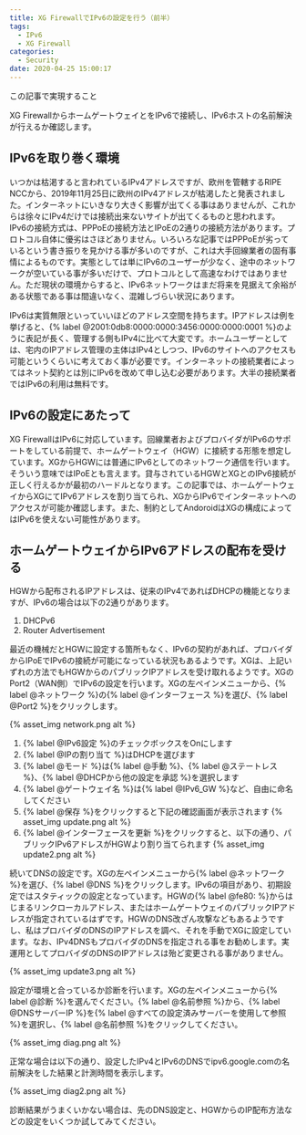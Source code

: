 ```yaml
---
title: XG FirewallでIPv6の設定を行う（前半）
tags:
  - IPv6
  - XG Firewall
categories:
  - Security
date: 2020-04-25 15:00:17
---
```

<p class="onepoint">この記事で実現すること</p>
XG FirewallからホームゲートウェイとをIPv6で接続し、IPv6ホストの名前解決が行えるか確認します。

<!-- more -->

## IPv6を取り巻く環境

いつかは枯渇すると言われているIPv4アドレスですが、欧州を管轄するRIPE NCCから、2019年11月25日に欧州のIPv4アドレスが枯渇したと発表されました。インターネットにいきなり大きく影響が出てくる事はありませんが、これからは徐々にIPv4だけでは接続出来ないサイトが出てくるものと思われます。IPv6の接続方式は、PPPoEの接続方法とIPoEの2通りの接続方法があります。プロトコル自体に優劣はさほどありません。いろいろな記事ではPPPoEが劣っているという書き振りを見かける事が多いのですが、これは大手回線業者の固有事情によるものです。実態としては単にIPv6のユーザーが少なく、途中のネットワークが空いている事が多いだけで、プロトコルとして高速なわけではありません。ただ現状の環境からすると、IPv6ネットワークはまだ将来を見据えて余裕がある状態である事は間違いなく、混雑しづらい状況にあります。

IPv6は実質無限といっていいほどのアドレス空間を持ちます。IPアドレスは例を挙げると、{% label @2001:0db8:0000:0000:3456:0000:0000:0001 %}のように表記が長く、管理する側もIPv4に比べて大変です。ホームユーザーとしては、宅内のIPアドレス管理の主体はIPv4としつつ、IPv6のサイトへのアクセスも可能というくらいに考えておく事が必要です。インターネットの接続業者によってはネット契約とは別にIPv6を改めて申し込む必要があります。大半の接続業者ではIPv6の利用は無料です。

## IPv6の設定にあたって

XG FirewallはIPv6に対応しています。回線業者およびプロバイダがIPv6のサポートをしている前提で、ホームゲートウェイ（HGW）に接続する形態を想定しています。XGからHGWには普通にIPv6としてのネットワーク通信を行います。そういう意味ではIPoEとも言えます。貸与されているHGWとXGとのIPv6接続が正しく行えるかが最初のハードルとなります。この記事では、ホームゲートウェイからXGにてIPv6アドレスを割り当てられ、XGからIPv6でインターネットへのアクセスが可能か確認します。また、制約としてAndoroidはXGの構成によってはIPv6を使えない可能性があります。

## ホームゲートウェイからIPv6アドレスの配布を受ける

HGWから配布されるIPアドレスは、従来のIPv4であればDHCPの機能となりますが、IPv6の場合は以下の2通りがあります。

1. DHCPv6
2. Router Advertisement

最近の機械だとHGWに設定する箇所もなく、IPv6の契約があれば、プロバイダからIPoEでIPv6の接続が可能になっている状況もあるようです。XGは、上記いずれの方法でもHGWからのパブリックIPアドレスを受け取れるようです。XGのPort2（WAN側）でIPv6の設定を行います。XGの左ペインメニューから、{% label @ネットワーク %}の{% label @インターフェース %}を選び、{% label @Port2 %}をクリックします。

{% asset_img network.png alt %}

1. {% label @IPv6設定 %}のチェックボックスをOnにします
2. {% label @IPの割り当て %}はDHCPを選びます
3. {% label @モード %}は{% label @手動 %}、{% label @ステートレス %}、{% label @DHCPから他の設定を承認 %}を選択します
4. {% label @ゲートウェイ名 %}は{% label @IPv6_GW %}など、自由に命名してください
5. {% label @保存 %}をクリックすると下記の確認画面が表示されます
 {% asset_img update.png alt %}
6. {% label @インターフェースを更新 %}をクリックすると、以下の通り、パブリックIPv6アドレスがHGWより割り当てられます
 {% asset_img update2.png alt %}

続いてDNSの設定です。XGの左ペインメニューから{% label @ネットワーク %}を選び、{% label @DNS %}をクリックします。IPv6の項目があり、初期設定ではスタティックの設定となっています。HGWの{% label @fe80: %}からはじまるリンクローカルアドレス、またはホームゲートウェイのパブリックIPアドレスが指定されているはずです。HGWのDNS改ざん攻撃などもあるようですし、私はプロバイダのDNSのIPアドレスを調べ、それを手動でXGに設定しています。なお、IPv4DNSもプロバイダのDNSを指定される事をお勧めします。実運用としてプロバイダのDNSのIPアドレスは殆ど変更される事がありません。

{% asset_img update3.png alt %}

設定が環境と合っているか診断を行います。XGの左ペインメニューから{% label @診断 %}を選んでください。{% label @名前参照 %}から、{% label @DNSサーバーIP %}を{% label @すべての設定済みサーバーを使用して参照 %}を選択し、{% label @名前参照 %}をクリックしてください。

 {% asset_img diag.png alt %}

正常な場合は以下の通り、設定したIPv4とIPv6のDNSでipv6.google.comの名前解決をした結果と計測時間を表示します。

 {% asset_img diag2.png alt %}

診断結果がうまくいかない場合は、先のDNS設定と、HGWからのIP配布方法などの設定をいくつか試してみてください。
